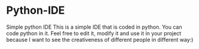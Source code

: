 # Python-IDE
Simple python IDE
This is a simple IDE that is coded in python. You can code python in it. Feel free to edit it, modify it and use it in your project because I want to see the creativeness of different people in different way:)
